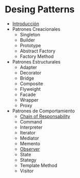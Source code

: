 # Desing Patterns

- [Introducción](/desing-patterns/introduccion/README.md)
- Patrones Creacionales
    - Singleton 
    - Builder
    - Prototype
    - Abstract Factory
    - Factory Method
- Patrones Estructurales
    - Adapter
    - Decorator
    - Bridge
    - Composite
    - Flyweight
    - Facade
    - Wrapper
    - Proxy
- Patrones de Comportamiento
    - [Chain of Responsability](/desing-patterns/patrones-de-comportamiento/chain-of-responsibility/README.md)
    - Command
    - Interpreter
    - Iterator
    - Mediator
    - Memento
    - [Observer](/desing-patterns/patrones-de-comportamiento/observer/README.md)
    - State
    - Stategy
    - Template Method
    - Visitor